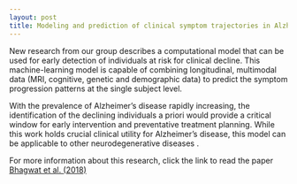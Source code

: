 ```yaml
---
layout: post
title: Modeling and prediction of clinical symptom trajectories in Alzheimer’s disease
---
```


New research from our group describes a computational model that can be used for early detection of individuals at risk for clinical decline. This machine-learning model is capable of combining longitudinal, multimodal data (MRI, cognitive, genetic and demographic data) to predict the symptom progression patterns at the single subject level. 

With the prevalence of Alzheimer’s disease rapidly increasing, the identification of the declining individuals a priori would provide a critical window for early intervention and preventative treatment planning. While this work holds crucial clinical utility for Alzheimer’s disease, this model can be applicable to other neurodegenerative diseases .

For more information about this research, click the link to read the paper [Bhagwat et al. (2018)](https://journals.plos.org/ploscompbiol/article?id=10.1371/journal.pcbi.1006376)
